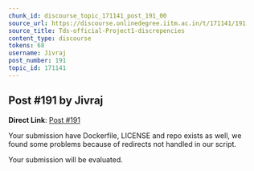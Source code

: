 ```yaml
---
chunk_id: discourse_topic_171141_post_191_00
source_url: https://discourse.onlinedegree.iitm.ac.in/t/171141/191
source_title: Tds-official-Project1-discrepencies
content_type: discourse
tokens: 68
username: Jivraj
post_number: 191
topic_id: 171141
---
```


## Post #191 by Jivraj

**Direct Link**: [Post #191](https://discourse.onlinedegree.iitm.ac.in/t/171141/191)

Your submission have Dockerfile, LICENSE and repo exists as well, we found some problems because of redirects not handled in our script.

Your submission will be evaluated.
